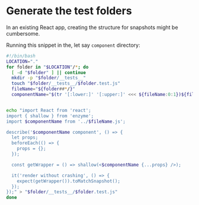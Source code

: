 # Generate the test folders

In an existing React app, creating the structure for snapshots might be cumbersome.

Running this snippet in the, let say `component` directory:
```sh
#!/bin/bash
LOCATION="."
for folder in "$LOCATION"/*; do
  [ -d "$folder" ] || continue
  mkdir -p "$folder/__tests__"
  touch "$folder/__tests__/$folder.test.js"
  fileName="${folder##*/}"
  componentName="$(tr '[:lower:]' '[:upper:]' <<< ${fileName:0:1})${fileName:1}"


echo "import React from 'react';
import { shallow } from 'enzyme';
import $componentName from '../$fileName.js';

describe('$componentName component', () => {
  let props;
  beforeEach(() => {
    props = {};
  });

  const getWrapper = () => shallow(<$componentName {...props} />);

  it('render without crashing', () => {
    expect(getWrapper()).toMatchSnapshot();
  });
});" > "$folder/__tests__/$folder.test.js"
done
```
